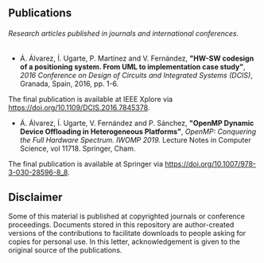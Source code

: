 ## Publications
###### Research articles published in journals and international conferences.

* Á. Álvarez, Í. Ugarte, P. Martínez and V. Fernández, **"HW-SW codesign of a positioning system. From UML to implementation case study"**, *2016 Conference on Design of Circuits and Integrated Systems (DCIS)*, Granada, Spain, 2016, pp. 1-6.

The final publication is available at IEEE Xplore via https://doi.org/10.1109/DCIS.2016.7845378.


* Á. Álvarez, Í. Ugarte, V. Fernández and P. Sánchez, **"OpenMP Dynamic Device Offloading in Heterogeneous Platforms"**, *OpenMP: Conquering the Full Hardware Spectrum. IWOMP 2019.* Lecture Notes in Computer Science, vol 11718. Springer, Cham.

The final publication is available at Springer via https://doi.org/10.1007/978-3-030-28596-8_8.

## Disclaimer

Some of this material is published at copyrighted journals or conference proceedings. Documents stored in this repository are author-created versions of the contributions to facilitate downloads to people asking for copies for personal use. In this letter, acknowledgement is given to the original source of the publications.
